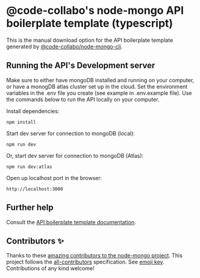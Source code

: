 # @code-collabo's node-mongo API boilerplate template (typescript)

This is the manual download option for the API boilerplate template generated by [@code-collabo/node-mongo-cli](https://code-collabo.gitbook.io/node-mongo/).

## Running the API's Development server
Make sure to either have mongoDB installed and running on your computer, or have a monogDB atlas cluster set up in the cloud. Set the environment variables in the .env file you create (see example in .env.example file). Use the commands below to run the API locally on your computer.

Install dependencies:

````
npm install
````

Start dev server for connection to mongoDB (local):

````
npm run dev
````

Or, start dev server for connection to mongoDB (Atlas):

````
npm run dev:atlas
````

Open up localhost port in the browser:

```
http://localhost:3000
```

## Further help

Consult the [API boilerplate template documentation](https://code-collabo.gitbook.io/node-mongo/boilerplate-templates).


## Contributors ✨

Thanks to these [amazing contributors to the node-mongo project](https://github.com/code-collabo/node-mongo-cli#appreciation). This project follows the [all-contributors](https://github.com/all-contributors/all-contributors) specification. See [emoji key](https://allcontributors.org/docs/en/emoji-key). Contributions of any kind welcome!